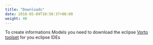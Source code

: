```yaml
---
title: "Downloads"
date: 2018-05-09T10:58:37+08:00
weight: 40
---
```

To create informations Models you need to download the eclipse [Vorto toolset](https://marketplace.eclipse.org/content/vorto-toolset) for you eclipse IDEs